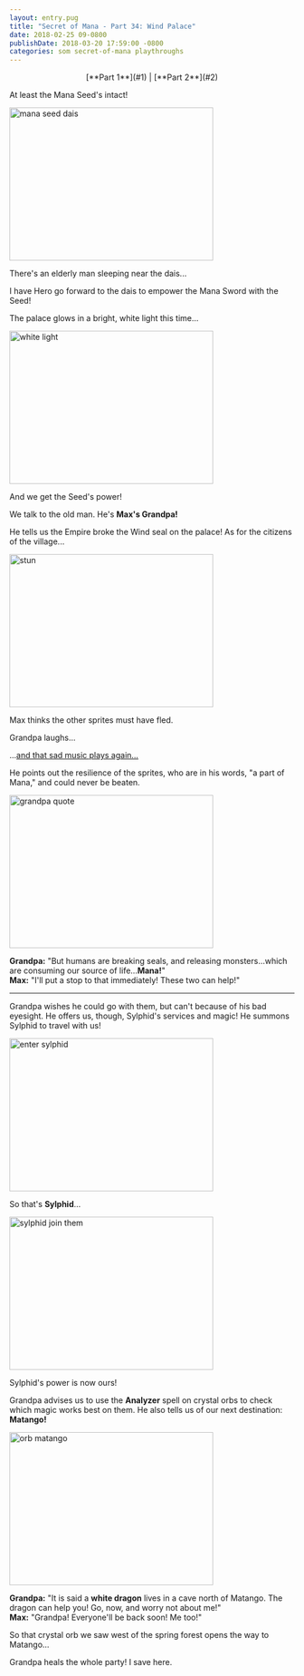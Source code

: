 ```yaml
---
layout: entry.pug
title: "Secret of Mana - Part 34: Wind Palace"
date: 2018-02-25 09-0800
publishDate: 2018-03-20 17:59:00 -0800
categories: som secret-of-mana playthroughs
---
```


<p style="text-align: center;">[**Part 1**](#1) | [**Part 2**](#2)</p>

<a name="1"></a>

At least the Mana Seed's intact!

<img src="https://i.imgur.com/kWtmlUm.png" alt="mana seed dais" width="360" height="270" id="liveblog" />

There's an elderly man sleeping near the dais...

I have Hero go forward to the dais to empower the Mana Sword with the Seed!

The palace glows in a bright, white light this time...

<img src="https://i.imgur.com/TNxaFaw.png" alt="white light" width="360" height="270" id="liveblog" />

And we get the Seed's power!

We talk to the old man. He's **Max's Grandpa!**

He tells us the Empire broke the Wind seal on the palace! As for the citizens of the village...

<img src="https://i.imgur.com/EjPIZU6.png" alt="stun" width="360" height="270" id="liveblog" />

Max thinks the other sprites must have fled.

Grandpa laughs...

...<a href="https://youtu.be/S2sEbuJHaA4">and that sad music plays again...</a>

He points out the resilience of the sprites, who are in his words, "a part of Mana," and could never be beaten.

<img src="https://i.imgur.com/LJehZvG.png" alt="grandpa quote" width="360" height="270" id="liveblog" />

**Grandpa:** "But humans are breaking seals, and releasing monsters...which are consuming our source of life...**Mana!**"<br/>
**Max:** "I'll put a stop to that immediately! These two can help!"

<a name="2"></a>

---

Grandpa wishes he could go with them, but can't because of his bad eyesight. He offers us, though, Sylphid's services and magic! He summons Sylphid to travel with us!

<img src="https://i.imgur.com/wQnJl0F.png" alt="enter sylphid" width="360" height="270" id="liveblog" />

So that's **Sylphid**...

<img src="https://i.imgur.com/9ObntJM.png" alt="sylphid join them" width="360" height="270" id="liveblog" />

Sylphid's power is now ours!

Grandpa advises us to use the **Analyzer** spell on crystal orbs to check which magic works best on them. He also tells us of our next destination: **Matango!**

<img src="https://i.imgur.com/5hjT0xm.png" alt="orb matango" width="360" height="270" id="liveblog" />

**Grandpa:** "It is said a **white dragon** lives in a cave north of Matango. The dragon can help you! Go, now, and worry not about me!"<br/>
**Max:** "Grandpa! Everyone'll be back soon! Me too!"

So that crystal orb we saw west of the spring forest opens the way to Matango...

Grandpa heals the whole party! I save here.